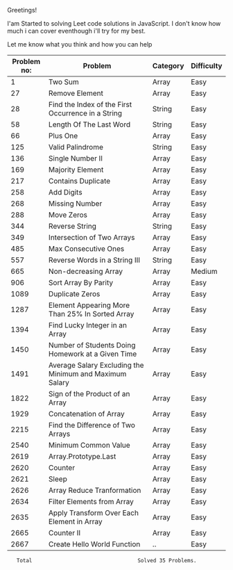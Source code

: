 Greetings!

I'am Started to solving Leet code solutions in JavaScript. I don't know how much i can cover eventhough i'll try for my best.

Let me know what you think and how you can help

| Problem no: | Problem                                                 | Category | Difficulty |
| ----------- | ------------------------------------------------------- | -------- | ---------- |
| 1           | Two Sum                                                 | Array    | Easy       |
| 27          | Remove Element                                          | Array    | Easy       |
| 28          | Find the Index of the First Occurrence in a String      | String   | Easy       |
| 58          | Length Of The Last Word                                 | String   | Easy       |
| 66          | Plus One                                                | Array    | Easy       |
| 125         | Valid Palindrome                                        | String   | Easy       |
| 136         | Single Number II                                        | Array    | Easy       |
| 169         | Majority Element                                        | Array    | Easy       |
| 217         | Contains Duplicate                                      | Array    | Easy       |
| 258         | Add Digits                                              | Array    | Easy       |
| 268         | Missing Number                                          | Array    | Easy       |
| 288         | Move Zeros                                              | Array    | Easy       |
| 344         | Reverse String                                          | String   | Easy       |
| 349         | Intersection of Two Arrays                              | Array    | Easy       |
| 485         | Max Consecutive Ones                                    | Array    | Easy       |
| 557         | Reverse Words in a String III                           | String   | Easy       |
| 665         | Non-decreasing Array                                    | Array    | Medium     |
| 906         | Sort Array By Parity                                    | Array    | Easy       |
| 1089        | Duplicate Zeros                                         | Array    | Easy       |
| 1287        | Element Appearing More Than 25% In Sorted Array         | Array    | Easy       |
| 1394        | Find Lucky Integer in an Array                          | Array    | Easy       |
| 1450        | Number of Students Doing Homework at a Given Time       | Array    | Easy       |
| 1491        | Average Salary Excluding the Minimum and Maximum Salary | Array    | Easy       |
| 1822        | Sign of the Product of an Array                         | Array    | Easy       |
| 1929        | Concatenation of Array                                  | Array    | Easy       |
| 2215        | Find the Difference of Two Arrays                       | Array    | Easy       |
| 2540        | Minimum Common Value                                    | Array    | Easy       |
| 2619        | Array.Prototype.Last                                    | Array    | Easy       |
| 2620        | Counter                                                 | Array    | Easy       |
| 2621        | Sleep                                                   | Array    | Easy       |
| 2626        | Array Reduce Tranformation                              | Array    | Easy       |
| 2634        | Filter Elements from Array                              | Array    | Easy       |
| 2635        | Apply Transform Over Each Element in Array              | Array    | Easy       |
| 2665        | Counter II                                              | Array    | Easy       |
| 2667        | Create Hello World Function                             | ..       | Easy       |

       Total                                  Solved 35 Problems.
